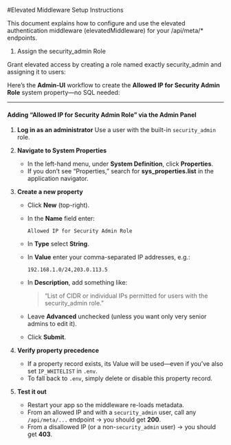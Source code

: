 #Elevated Middleware Setup Instructions

This document explains how to configure and use the elevated authentication middleware (elevatedMiddleware) for your /api/meta/\* endpoints.

1. Assign the security_admin Role

Grant elevated access by creating a role named exactly security_admin and assigning it to users:

Here’s the **Admin-UI** workflow to create the **Allowed IP for Security Admin Role** system property—no SQL needed:

---

#### Adding “Allowed IP for Security Admin Role” via the Admin Panel

1. **Log in as an administrator**
   Use a user with the built-in `security_admin` role.

2. **Navigate to System Properties**

   - In the left-hand menu, under **System Definition**, click **Properties**.
   - If you don’t see “Properties,” search for **sys_properties.list** in the application navigator.

3. **Create a new property**

   - Click **New** (top-right).
   - In the **Name** field enter:

     ```
     Allowed IP for Security Admin Role
     ```

   - In **Type** select **String**.
   - In **Value** enter your comma-separated IP addresses, e.g.:

     ```
     192.168.1.0/24,203.0.113.5
     ```

   - In **Description**, add something like:

     > “List of CIDR or individual IPs permitted for users with the security_admin role.”

   - Leave **Advanced** unchecked (unless you want only very senior admins to edit it).
   - Click **Submit**.

4. **Verify property precedence**

   - If a property record exists, its Value will be used—even if you’ve also set `IP_WHITELIST` in `.env`.
   - To fall back to `.env`, simply delete or disable this property record.

5. **Test it out**

   - Restart your app so the middleware re-loads metadata.
   - From an allowed IP and with a `security_admin` user, call any `/api/meta/...` endpoint → you should get **200**.
   - From a disallowed IP (or a non-`security_admin` user) → you should get **403**.
